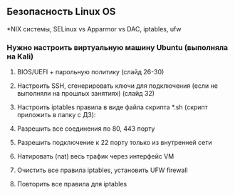 ## Безопасность Linux OS  
*NIX системы, SELinux vs Apparmor vs DAC, iptables, ufw  


### Нужно настроить виртуальную машину Ubuntu (выполняла на Kali)  

1. BIOS/UEFI + парольную политику (слайд 26-30)
 
3. Настроить SSH, сгенерировать ключи для подключения (если не выполняли на прошлых занятиях) (слайд 32)
 
5. Настроить iptables правила в виде файла скрипта *.sh (скрипт приложить в папку с ДЗ):
 
7. Разрешить все соединения по 80, 443 порту
 
9. Разрешить подключение к 22 порту только из внутренней сети
 
11. Натировать (nat) весь трафик через интерфейс VM
 
13. Очистить все правила iptables, установить UFW firewall
 
15. Повторить все правила для iptables   
